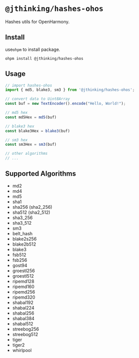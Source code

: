 # `@jthinking/hashes-ohos`

Hashes utils for OpenHarmony.

## Install

use`ohpm` to install package.

```shell
ohpm install @jthinking/hashes-ohos
```

## Usage

```ts
// import hashes-ohos
import { md5, blake3, sm3 } from '@jthinking/hashes-ohos';

// convert data to Uint8Array
const buf = new TextEncoder().encode("Hello, World!");

// md5 hex
const md5Hex = md5(buf)

// blake3 hex
const blake3Hex = blake3(buf)

// sm3 hex
const sm3Hex = sm3(buf)

// other algorithms
// ...
```


## Supported Algorithms

- md2
- md4
- md5
- sha1
- sha256 (sha2_256)
- sha512 (sha2_512)
- sha3_256
- sha3_512
- sm3
- belt_hash
- blake2s256
- blake2b512
- blake3
- fsb512
- fsb256
- gost94
- groestl256
- groestl512
- ripemd128
- ripemd160
- ripemd256
- ripemd320
- shabal192
- shabal224
- shabal256
- shabal384
- shabal512
- streebog256
- streebog512
- tiger
- tiger2
- whirlpool
